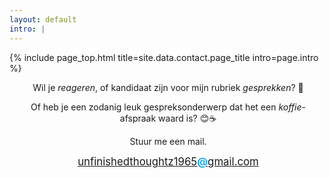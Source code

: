```yaml
---
layout: default
intro: |
---
```


{% include page_top.html 
   title=site.data.contact.page_title 
   intro=page.intro 
%}

<div class="custom-section">
  
<div style="text-align:center; margin: 0px 8px 0px 12px">
  <p>Wil je <em>reageren</em>, of kandidaat zijn voor mijn rubriek  <em>gesprekken</em>? &#128172;</p>
  <p>Of heb je een zodanig leuk gespreksonderwerp dat het een <em>koffie</em>-afspraak waard is? &#128522;&#9749;</p>
  <p>Stuur me een mail.</p>
  <p><a href="mailto:unfinishedthoughtz1965@gmail.com" style="font-size: 1.2em; display:inline-block; height:30px;"><span style="font-size: 1em; display:block; height:30px">unfinishedthoughtz1965<span style="background-color: white; color: rgb(0, 162, 255); font-weight:600;">@</span>gmail.com</span></a></p>
  </div>
  
</div>

